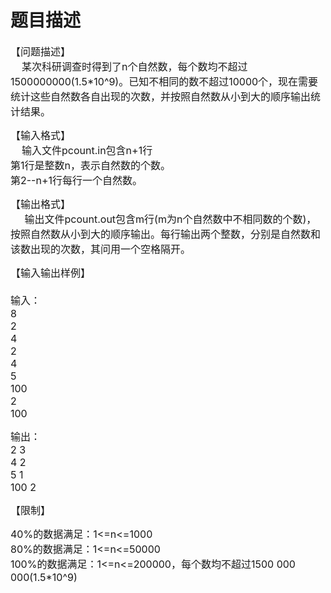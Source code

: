 # 题目描述


<p>
<span style="font-size:medium;">【问题描述】<br/>
    某次科研调查时得到了n个自然数，每个数均不超过1500000000(1.5*10^9)。已知不相同的数不超过10000个，现在需要统计这些自然数各自出现的次数，并按照自然数从小到大的顺序输出统计结果。</span> 
</p>
<p>
<span style="font-size:medium;">【输入格式】 <br/>
    输入文件pcount.in包含n+1行<br/>
第1行是整数n，表示自然数的个数。<br/>
第2--n+1行每行一个自然数。</span> 
</p>
<p>
<span style="font-size:medium;">【输出格式】 <br/>
     输出文件pcount.out包含m行(m为n个自然数中不相同数的个数)，按照自然数从小到大的顺序输出。每行输出两个整数，分别是自然数和该数出现的次数，其问用一个空格隔开。</span> 
</p>
<p>
<span style="font-size:medium;">【输入输出样例】<br/>
 <b><br/>
</b>输入： <br/>
8<br/>
2<br/>
4<br/>
2<br/>
4<br/>
5<br/>
100<br/>
2<br/>
100<br/>
</span> 
</p>
<p>
<span style="font-size:medium;">输出：<br/>
2 3<br/>
4 2<br/>
5 1<br/>
100 2</span> 
</p>
<p>
<span style="font-size:medium;">【限制】</span> 
</p>
<p>
<span style="font-size:medium;">40%的数据满足：1&lt;=n&lt;=1000<br/>
80%的数据满足：1&lt;=n&lt;=50000<br/>
100%的数据满足：1&lt;=n&lt;=200000，每个数均不超过1500 000 000(1.5*10^9) </span> 
</p>
